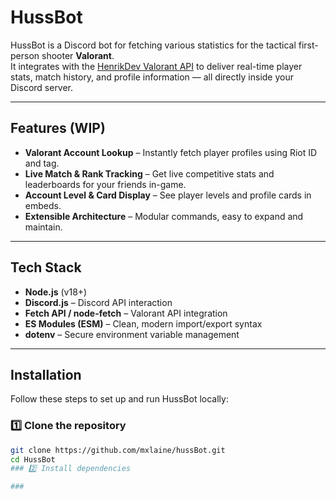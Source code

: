# HussBot

HussBot is a Discord bot for fetching various statistics for the tactical first-person shooter **Valorant**.  
It integrates with the [HenrikDev Valorant API](https://docs.henrikdev.xyz/) to deliver real-time player stats, match history, and profile information — all directly inside your Discord server.

---

## Features (WIP)
- **Valorant Account Lookup** – Instantly fetch player profiles using Riot ID and tag.  
- **Live Match & Rank Tracking** – Get live competitive stats and leaderboards for your friends in-game.  
- **Account Level & Card Display** – See player levels and profile cards in embeds.  
- **Extensible Architecture** – Modular commands, easy to expand and maintain.

---

## Tech Stack
- **Node.js** (v18+)  
- **Discord.js** – Discord API interaction  
- **Fetch API / node-fetch** – Valorant API integration  
- **ES Modules (ESM)** – Clean, modern import/export syntax  
- **dotenv** – Secure environment variable management  

---

## Installation

Follow these steps to set up and run HussBot locally:

### 1️⃣ Clone the repository
```bash
git clone https://github.com/mxlaine/hussBot.git
cd HussBot
### 2️⃣ Install dependencies

### 
